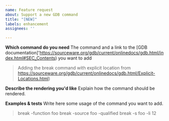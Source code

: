 ```yaml
---
name: Feature request
about: Support a new GDB command
title: "[NEW]"
labels: enhancement
assignees: ''

---
```


**Which command do you need**
The command and a link to the [GDB documentation]'https://sourceware.org/gdb/current/onlinedocs/gdb.html/index.html#SEC_Contents) you want to add
> Adding the break command with explicit location from https://sourceware.org/gdb/current/onlinedocs/gdb.html/Explicit-Locations.html)

**Describe the rendering you'd like**
Explain how the command should be rendered. 

**Examples & tests**
Write here some usage of the command you want to add.
> break -function foo
> break -source foo -qualified
> break -s foo -li 12
